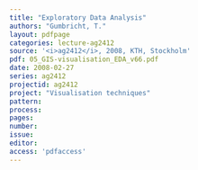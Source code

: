 ```yaml
---
title: "Exploratory Data Analysis"
authors: "Gumbricht, T."
layout: pdfpage
categories: lecture-ag2412
source: '<i>ag2412</i>, 2008, KTH, Stockholm'
pdf: 05_GIS-visualisation_EDA_v66.pdf
date: 2008-02-27
series: ag2412
projectid: ag2412
project: "Visualisation techniques"
pattern:
process:
pages:
number:
issue:
editor:
access: 'pdfaccess'
---
```

